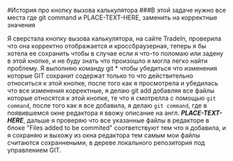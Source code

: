 #История про кнопку вызова калькулятора
###В этой задаче нужно все места где git command и PLACE-TEXT-HERE, заменить на корректные значения

Я сверстала кнопку вызова калькулятора, на сайте TradeIn, проверила что она корректно отображается и кроссбраузерная, теперь я бы хотела ее сохранить чтобы в случае если я что-то поломаю или задену в этой кнопке, и не буду знать что произошло я могла легко найти проблему. Я выполняю команду git * чтобы убедиться что изменения которые GIT сохранит содержат только то что действительно относиться к этой кнопке, после того как я просмотрела и убедилась что все изменения корректные, я делаю git add добавляя все файлы которые относятся к этой кнопке, те что я смотрелла с помощью `git command`, после того как я все добавила, я делаю `git command`, где в появившемся окне редактора я ввожу описание на англ. ***PLACE-TEXT-HERE***, дальше я проверяю что все указанные файлы в редакторе в блоке "Files added to be commited" соответствуют тем что я добавила, и я сохраняю и выхожу из окна редактора тем самым мои файлы считаются сохраннеными, в дереве локального репозитория под управлением GIT.


